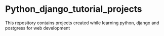 # Python_django_tutorial_projects
This repository contains projects created while learning python, django and postgress for web development
